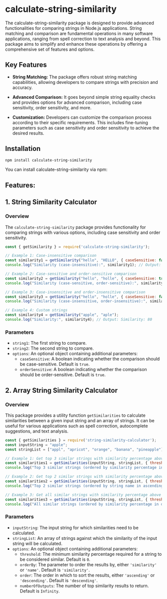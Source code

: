 # calculate-string-similarity
The calculate-string-similarity package is designed to provide advanced functionalities for comparing strings in Node.js applications. String matching and comparison are fundamental operations in many software applications, ranging from spell correction to text analysis and beyond. This package aims to simplify and enhance these operations by offering a comprehensive set of features and options.
## Key Features

- **String Matching:** The package offers robust string matching capabilities, allowing developers to compare strings with precision and accuracy.

- **Advanced Comparison:** It goes beyond simple string equality checks and provides options for advanced comparison, including case sensitivity, order sensitivity, and more.

- **Customization:** Developers can customize the comparison process according to their specific requirements. This includes fine-tuning parameters such as case sensitivity and order sensitivity to achieve the desired results.


## Installation
```bash
npm install calculate-string-similarity
```

You can install calculate-string-similarity via npm:

## Features:

## 1. String Similarity Calculator

### Overview

The `calculate-string-similarity` package provides functionality for comparing strings with various options, including case sensitivity and order sensitivity.

```javascript
const { getSimilarity } = require('calculate-string-similarity');

// Example 1: Case-insensitive comparison
const similarity1 = getSimilarity("hello", "HELLO", { caseSensitive: false });
console.log("Similarity (case-insensitive):", similarity1); // Output: Similarity (case-insensitive): 100

// Example 2: Case-sensitive and order-sensitive comparison
const similarity2 = getSimilarity("hello", "holle", { caseSensitive: true, orderSensitive: true });
console.log("Similarity (case-sensitive, order-sensitive):", similarity2); // Output: Similarity (case-sensitive, order-sensitive): 60

// Example 3: Case-insensitive and order-insensitive comparison
const similarity3 = getSimilarity("hello", "holle", { caseSensitive: false, orderSensitive: false });
console.log("Similarity (case-insensitive, order-insensitive):", similarity3); // Output: Similarity (case-insensitive, order-insensitive): 100

// Example 4: Custom strings
const similarity4 = getSimilarity("apple", "aple");
console.log("Similarity:", similarity4); // Output: Similarity: 80
```

### Parameters

- `string1`: The first string to compare.
- `string2`: The second string to compare.
- `options`: An optional object containing additional parameters:
  - `caseSensitive`: A boolean indicating whether the comparison should be case-sensitive. Default is `true`.
  - `orderSensitive`: A boolean indicating whether the comparison should be order-sensitive. Default is `true`.

## 2. Array String Similarity Calculator

### Overview

This package provides a utility function `getSimilarities` to calculate similarities between a given input string and an array of strings. It can be useful for various applications such as spell correction, autocomplete suggestions, and text analysis.

```javascript
const { getSimilarities } = require('string-similarity-calculator');
const inputString = "apple";
const stringList = ["appl", "apricot", "orange", "banana", "pineapple"];

// Example 1: Get top 3 similar strings with similarity percentage above 50% and order by similarity in descending order
const similarities1 = getSimilarities(inputString, stringList, { threshold: 50, orderBy: 'similarity', order: 'descending', numberOfOutputs: 3 });
console.log("Top 3 similar strings (ordered by similarity percentage in descending order):", similarities1);

// Example 2: Get top 2 similar strings with similarity percentage above 60% and order by string name in ascending order
const similarities2 = getSimilarities(inputString, stringList, { threshold: 60, orderBy: 'name', order: 'ascending', numberOfOutputs: 2 });
console.log("Top 2 similar strings (ordered by string name in ascending order):", similarities2);

// Example 3: Get all similar strings with similarity percentage above 40% and order by similarity in descending order
const similarities3 = getSimilarities(inputString, stringList, { threshold: 40, orderBy: 'similarity', order: 'descending' });
console.log("All similar strings (ordered by similarity percentage in descending order):", similarities3);
```

### Parameters

- `inputString`: The input string for which similarities need to be calculated.
- `stringList`: An array of strings against which the similarity of the input string will be calculated.
- `options`: An optional object containing additional parameters:
  - `threshold`: The minimum similarity percentage required for a string to be considered similar. Default is `0`.
  - `orderBy`: The parameter to order the results by, either `'similarity'` or `'name'`. Default is `'similarity'`.
  - `order`: The order in which to sort the results, either `'ascending'` or `'descending'`. Default is `'descending'`.
  - `numberOfOutputs`: The number of top similarity results to return. Default is `Infinity`.
```